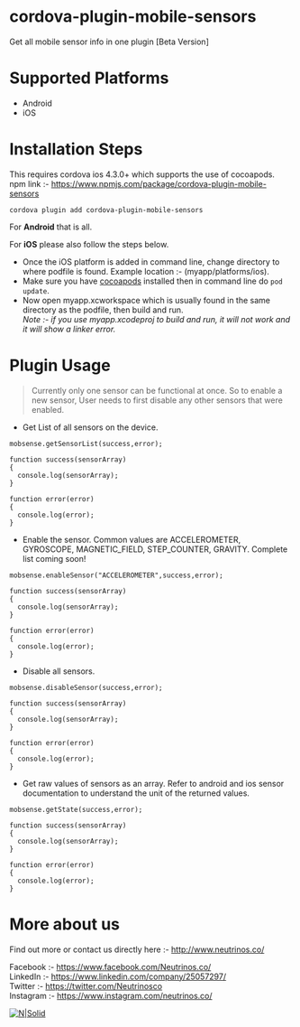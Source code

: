 # cordova-plugin-mobile-sensors
Get all mobile sensor info in one plugin [Beta Version] 

# Supported Platforms

- Android
- iOS

# Installation Steps

This requires cordova ios 4.3.0+ which supports the use of cocoapods.<br/>
npm link :- https://www.npmjs.com/package/cordova-plugin-mobile-sensors

`cordova plugin add cordova-plugin-mobile-sensors`

For **Android** that is all.

For **iOS** please also follow the steps below.
- Once the iOS platform is added in command line, change directory to where podfile is found. Example location :- (myapp/platforms/ios). 
- Make sure you have [cocoapods](https://cocoapods.org/) installed then in command line do `pod update`. 
- Now open myapp.xcworkspace which is usually found in the same directory as the podfile, then build and run. <br/> 
*Note :- if you use myapp.xcodeproj to build and run, it will not work and it will show a linker error.* <br/>

# Plugin Usage
> Currently only one sensor can be functional at once. So to enable a new sensor, User needs to first disable any other sensors that were enabled.

- Get List of all sensors on the device.
```
mobsense.getSensorList(success,error);

function success(sensorArray)
{
  console.log(sensorArray);
}

function error(error)
{
  console.log(error);
}
```

- Enable the sensor. Common values are ACCELEROMETER, GYROSCOPE, MAGNETIC_FIELD, STEP_COUNTER, GRAVITY. Complete list coming soon!
```
mobsense.enableSensor("ACCELEROMETER",success,error);

function success(sensorArray)
{
  console.log(sensorArray);
}

function error(error)
{
  console.log(error);
}
```
- Disable all sensors.
```
mobsense.disableSensor(success,error);

function success(sensorArray)
{
  console.log(sensorArray);
}

function error(error)
{
  console.log(error);
}
```
- Get raw values of sensors as an array. Refer to android and ios sensor documentation to understand the unit of the returned values.
```
mobsense.getState(success,error);

function success(sensorArray)
{
  console.log(sensorArray);
}

function error(error)
{
  console.log(error);
}
```

# More about us
Find out more or contact us directly here :- http://www.neutrinos.co/

Facebook :- https://www.facebook.com/Neutrinos.co/ <br/>
LinkedIn :- https://www.linkedin.com/company/25057297/ <br/>
Twitter :- https://twitter.com/Neutrinosco <br/>
Instagram :- https://www.instagram.com/neutrinos.co/

[![N|Solid](https://image4.owler.com/logo/neutrinos_owler_20171023_142541_original.jpg "Neutrinos")](http://www.neutrinos.co/) 
